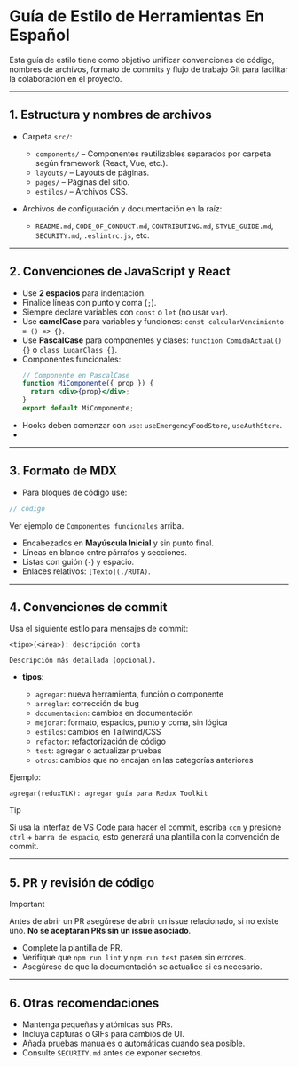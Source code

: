 # Guía de Estilo de Herramientas En Español

Esta guía de estilo tiene como objetivo unificar convenciones de código, nombres de archivos, formato de commits y flujo de trabajo Git para facilitar la colaboración en el proyecto.

---

## 1. Estructura y nombres de archivos

- Carpeta `src/`:
  - `components/` – Componentes reutilizables separados por carpeta según framework (React, Vue, etc.).
  - `layouts/` – Layouts de páginas.
  - `pages/` – Páginas del sitio.
  - `estilos/` – Archivos CSS.

- Archivos de configuración y documentación en la raíz:
  - `README.md`, `CODE_OF_CONDUCT.md`, `CONTRIBUTING.md`, `STYLE_GUIDE.md`, `SECURITY.md`, `.eslintrc.js`, etc.

---

## 2. Convenciones de JavaScript y React

- Use **2 espacios** para indentación.
- Finalice líneas con punto y coma (`;`).
- Siempre declare variables con `const` o `let` (no usar `var`).
- Use **camelCase** para variables y funciones: `const calcularVencimiento = () => {}`.
- Use **PascalCase** para componentes y clases: `function ComidaActual() {}` o `class LugarClass {}`.
- Componentes funcionales:
  ```jsx
  // Componente en PascalCase
  function MiComponente({ prop }) {
    return <div>{prop}</div>;
  }
  export default MiComponente;
  ```
- Hooks deben comenzar con `use`: `useEmergencyFoodStore`, `useAuthStore`.
- 
---

## 3. Formato de MDX

- Para bloques de código use:

```js / jsx
// código
```

Ver ejemplo de `Componentes funcionales` arriba.

- Encabezados en **Mayúscula Inicial** y sin punto final.
- Líneas en blanco entre párrafos y secciones.
- Listas con guión (`-`) y espacio.
- Enlaces relativos: `[Texto](./RUTA)`.

---

## 4. Convenciones de commit

Usa el siguiente estilo para mensajes de commit:

```
<tipo>(<área>): descripción corta

Descripción más detallada (opcional).
```

- **tipos**:

  - `agregar`: nueva herramienta, función o componente
  - `arreglar`: corrección de bug
  - `documentacion`: cambios en documentación
  - `mejorar`: formato, espacios, punto y coma, sin lógica
  - `estilos`: cambios en Tailwind/CSS
  - `refactor`: refactorización de código
  - `test`: agregar o actualizar pruebas
  - `otros`: cambios que no encajan en las categorías anteriores

Ejemplo:

```
agregar(reduxTLK): agregar guía para Redux Toolkit
```

> [!TIP]
> Si usa la interfaz de VS Code para hacer el commit, escriba `ccm` y presione `ctrl` + `barra de espacio`, esto generará una plantilla con la convención de commit.

---

## 5. PR y revisión de código

> [!IMPORTANT]  
> Antes de abrir un PR asegúrese de abrir un issue relacionado, si no existe uno. **No se aceptarán PRs sin un issue asociado**.

- Complete la plantilla de PR.
- Verifique que `npm run lint` y `npm run test` pasen sin errores.
- Asegúrese de que la documentación se actualice si es necesario.

---

## 6. Otras recomendaciones

- Mantenga pequeñas y atómicas sus PRs.
- Incluya capturas o GIFs para cambios de UI.
- Añada pruebas manuales o automáticas cuando sea posible.
- Consulte `SECURITY.md` antes de exponer secretos.
